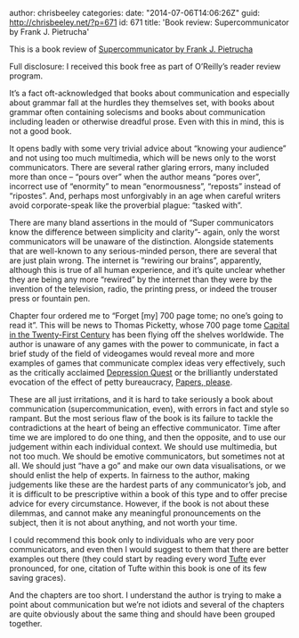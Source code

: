 author: chrisbeeley
categories:
date: "2014-07-06T14:06:26Z"
guid: http://chrisbeeley.net/?p=671
id: 671
title: 'Book review: Supercommunicator by Frank J. Pietrucha'

This is a book review of [Supercommunicator by Frank J. Pietrucha](http://shop.oreilly.com/product/9780814433683.do)

Full disclosure: I received this book free as part of O’Reilly’s reader review program.

It’s a fact oft-acknowledged that books about communication and especially about grammar fall at the hurdles they themselves set, with books about grammar often containing solecisms and books about communication including leaden or otherwise dreadful prose. Even with this in mind, this is not a good book.

It opens badly with some very trivial advice about “knowing your audience” and not using too much multimedia, which will be news only to the worst communicators. There are several rather glaring errors, many included more than once – “pours over” when the author means “pores over”, incorrect use of “enormity” to mean “enormousness”, “reposts” instead of “ripostes”. And, perhaps most unforgivably in an age when careful writers avoid corporate-speak like the proverbial plague: “tasked with”.

There are many bland assertions in the mould of “Super communicators know the difference between simplicity and clarity”- again, only the worst communicators will be unaware of the distinction. Alongside statements that are well-known to any serious-minded person, there are several that are just plain wrong. The internet is “rewiring our brains”, apparently, although this is true of all human experience, and it’s quite unclear whether they are being any more “rewired” by the internet than they were by the invention of the television, radio, the printing press, or indeed the trouser press or fountain pen.

Chapter four ordered me to “Forget \[my\] 700 page tome; no one’s going to read it”. This will be news to Thomas Picketty, whose 700 page tome [Capital in the Twenty-First Century](http://en.wikipedia.org/wiki/Capital_in_the_Twenty-First_Century) has been flying off the shelves worldwide. The author is unaware of any games with the power to communicate, in fact a brief study of the field of videogames would reveal more and more examples of games that communicate complex ideas very effectively, such as the critically acclaimed [Depression Quest](http://www.depressionquest.com/) or the brilliantly understated evocation of the effect of petty bureaucracy, [Papers, please](http://en.wikipedia.org/wiki/Papers,_Please).

These are all just irritations, and it is hard to take seriously a book about communication (supercommunication, even), with errors in fact and style so rampant. But the most serious flaw of the book is its failure to tackle the contradictions at the heart of being an effective communicator. Time after time we are implored to do one thing, and then the opposite, and to use our judgement within each individual context. We should use multimedia, but not too much. We should be emotive communicators, but sometimes not at all. We should just “have a go” and make our own data visualisations, or we should enlist the help of experts. In fairness to the author, making judgements like these are the hardest parts of any communicator’s job, and it is difficult to be prescriptive within a book of this type and to offer precise advice for every circumstance. However, if the book is not about these dilemmas, and cannot make any meaningful pronouncements on the subject, then it is not about anything, and not worth your time.

I could recommend this book only to individuals who are very poor communicators, and even then I would suggest to them that there are better examples out there (they could start by reading every word [Tufte](http://en.wikipedia.org/wiki/Edward_Tufte) ever pronounced, for one, citation of Tufte within this book is one of its few saving graces).

And the chapters are too short. I understand the author is trying to make a point about communication but we’re not idiots and several of the chapters are quite obviously about the same thing and should have been grouped together.